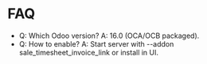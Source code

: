 # FAQ

- Q: Which Odoo version? A: 16.0 (OCA/OCB packaged).
- Q: How to enable? A: Start server with --addon sale_timesheet_invoice_link or install in UI.

